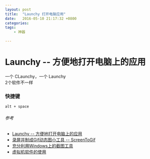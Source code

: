 ```yaml
---
layout: post
title:  "Launchy 打开电脑应用"
date:   2016-05-10 21:17:32 +0800
categories:  
tags:
    - 神器
 
---
```


# Launchy -- 方便地打开电脑上的应用 #

一个 CLaunchy，一个 Launchy  
2个软件不一样

### 快捷键 ###

	alt + space

###### 参考 ######

* [Launchy -- 方便地打开电脑上的应用](http://www.conanforever22.com/windows小技巧/软件推荐/2016/05/10/introduction-to-launchy.html)
* [录屏并制成Gif动态图小工具 -- ScreenToGif](http://www.conanforever22.com/软件推荐/2016/04/12/screen-to-gif.html)
* [充分利用Windows上的截图工具](http://www.conanforever22.com/windows小技巧/软件推荐/2016/04/09/snipping-tool-on-windows.html)
* [虚拟机软件的使用](http://www.conanforever22.com/软件推荐/2016/05/06/introduction-to-virtual-machine.html)